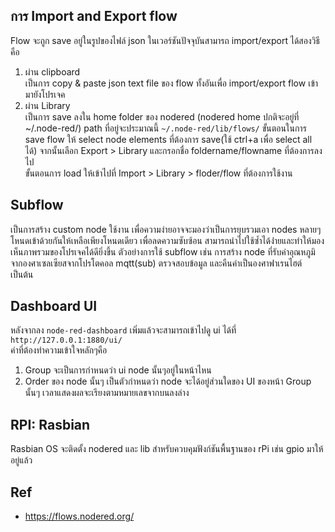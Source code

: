 การ Import and Export flow 
------
Flow จะถูก save อยู่ในรูปของไฟล์ json ในเวอร์ชันปัจจุบันสามารถ import/export ได้สองวิธีคือ 
1. ผ่าน clipboard  
เป็นการ copy & paste json text file ของ flow ทั้งอันเพื่อ import/export flow เข้ามายังโปรเจค  
2. ผ่าน Library  
เป็นการ save ลงใน home folder ของ nodered (nodered home ปกติจะอยู่ที่ ~/.node-red/) 
path ที่อยู่จะประมาณนี้ `~/.node-red/lib/flows/` 
ขั้นตอนในการ save flow ให้ select node elements ที่ต้องการ save(ใช้ ctrl+a เพื่อ select all ได้) 
จากนั้นเลือก Export > Library และกรอกชื่อ foldername/flowname ที่ต้องการลงไป  
ขั้นตอนการ load ให้เข้าไปที่ Import > Library > floder/flow ที่ต้องการใช้งาน  


Subflow
-----
เป็นการสร้าง custom node ใช้งาน เพื่อความง่ายอาจจะมองว่าเป็นการยุบรวมเอา nodes หลายๆโหนดเข้าด้วยกันให้เหลือเพียงโหนดเดียว
เพื่อลดความซับซ้อน สามารถนำไปใช้ซ้ำได้ง่่ายและทำให้มองเห็นภาพรวมของโปรเจคได้ดียิ่งขึ้น 
ตัวอย่างการใช้ subflow เช่น การสร้าง node ที่รับค่าอุณหภูมิจากองศาเซลเซียสจากโปรโตคอล mqtt(sub) ตรวจสอบข้อมูล และคืนค่าเป็นองศาฟาเรนไฮต์ เป็นต้น


Dashboard UI
-----
หลังจากลง `node-red-dashboard` เพิ่มแล้วจะสามารถเข้าไปดู ui ได้ที่ `http://127.0.0.1:1880/ui/`  
ค่าที่ต้องทำความเข้าใจหลักๆคือ 
1. Group จะเป็นการกำหนดว่า ui node นั้นๆอยู่ในหน้าไหน
2. Order ของ node นั้นๆ เป็นตัวกำหนดว่า node จะได้อยู่ส่วนใดของ UI ของหน้า Group นั้นๆ เวลาแสดงผลจะเรียงตามหมายเลขจากบนลงล่าง  


RPI: Rasbian
-----
Rasbian OS จะติดตั้ง nodered และ lib สำหรับควบคุมฟังก์ชันพื้นฐานของ rPi เช่น gpio มาให้อยู่แล้ว 
  
  
Ref
-----
- https://flows.nodered.org/

